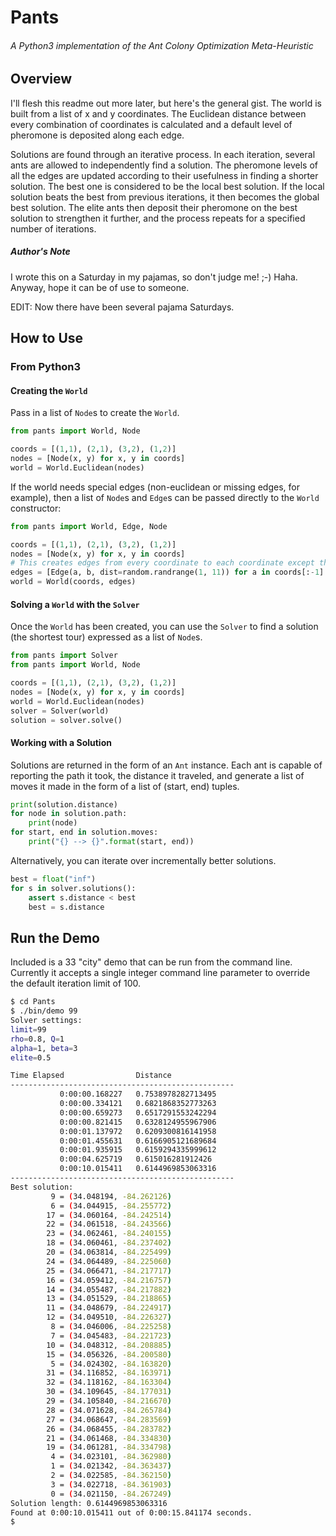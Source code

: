 Pants
=====
###### A Python3 implementation of the Ant Colony Optimization Meta-Heuristic

Overview
--------
I'll flesh this readme out more later, but here's the general gist.  The world is built from a list of x and y coordinates.  The Euclidean distance between every combination of coordinates is calculated and a default level of pheromone is deposited along each edge.  

Solutions are found through an iterative process.  In each iteration, several ants are allowed to independently find a solution.  The pheromone levels of all the edges are updated according to their usefulness in finding a shorter solution.  The best one is considered to be the local best solution.  If the local solution beats the best from previous iterations, it then becomes the global best solution.  The elite ants then deposit their pheromone on the best solution to strengthen it further, and the process repeats for a specified number of iterations.

##### Author's Note
I wrote this on a Saturday in my pajamas, so don't judge me! ;-) Haha.  Anyway, hope it can be of use to someone.

EDIT: Now there have been several pajama Saturdays.

How to Use
----------

### From Python3

#### Creating the `World`
Pass in a list of `Node`s to create the `World`.

```python
from pants import World, Node

coords = [(1,1), (2,1), (3,2), (1,2)]
nodes = [Node(x, y) for x, y in coords]
world = World.Euclidean(nodes)
```

If the world needs special edges (non-euclidean or missing edges, for example), then a list of `Node`s and `Edge`s can be passed directly to the `World` constructor:

```python
from pants import World, Edge, Node

coords = [(1,1), (2,1), (3,2), (1,2)]
nodes = [Node(x, y) for x, y in coords]
# This creates edges from every coordinate to each coordinate except the last one.
edges = [Edge(a, b, dist=random.randrange(1, 11)) for a in coords[:-1] for b in coords]
world = World(coords, edges)
```

#### Solving a `World` with the `Solver`
Once the `World` has been created, you can use the `Solver` to find a solution (the shortest tour) expressed as a list of `Node`s.

```python
from pants import Solver
from pants import World, Node

coords = [(1,1), (2,1), (3,2), (1,2)]
nodes = [Node(x, y) for x, y in coords]
world = World.Euclidean(nodes)
solver = Solver(world)
solution = solver.solve()
```

#### Working with a Solution

Solutions are returned in the form of an `Ant` instance.  Each ant is capable of reporting the path it took, the distance it traveled, and generate a list of moves it made in the form of a list of (start, end) tuples.

```python
print(solution.distance)
for node in solution.path:
	print(node)
for start, end in solution.moves:
	print("{} --> {}".format(start, end))
```

Alternatively, you can iterate over incrementally better solutions.

```python
best = float("inf")
for s in solver.solutions():
	assert s.distance < best
	best = s.distance
```

Run the Demo
------------
Included is a 33 "city" demo that can be run from the command line.  Currently it accepts a single integer command line parameter to override the default iteration limit of 100.

```bash
$ cd Pants
$ ./bin/demo 99
Solver settings:
limit=99
rho=0.8, Q=1
alpha=1, beta=3
elite=0.5

Time Elapsed             	Distance                 
--------------------------------------------------
           0:00:00.168227	0.7538978282713495       
           0:00:00.334121	0.6821868352773263       
           0:00:00.659273	0.6517291553242294       
           0:00:00.821415	0.6328124955967906       
           0:00:01.137972	0.6209300816141958       
           0:00:01.455631	0.6166905121689684       
           0:00:01.935915	0.6159294335999612       
           0:00:04.625719	0.615016281912426        
           0:00:10.015411	0.6144969853063316       
--------------------------------------------------
Best solution:
         9 = (34.048194, -84.262126)
         6 = (34.044915, -84.255772)
        17 = (34.060164, -84.242514)
        22 = (34.061518, -84.243566)
        23 = (34.062461, -84.240155)
        18 = (34.060461, -84.237402)
        20 = (34.063814, -84.225499)
        24 = (34.064489, -84.225060)
        25 = (34.066471, -84.217717)
        16 = (34.059412, -84.216757)
        14 = (34.055487, -84.217882)
        13 = (34.051529, -84.218865)
        11 = (34.048679, -84.224917)
        12 = (34.049510, -84.226327)
         8 = (34.046006, -84.225258)
         7 = (34.045483, -84.221723)
        10 = (34.048312, -84.208885)
        15 = (34.056326, -84.200580)
         5 = (34.024302, -84.163820)
        31 = (34.116852, -84.163971)
        32 = (34.118162, -84.163304)
        30 = (34.109645, -84.177031)
        29 = (34.105840, -84.216670)
        28 = (34.071628, -84.265784)
        27 = (34.068647, -84.283569)
        26 = (34.068455, -84.283782)
        21 = (34.061468, -84.334830)
        19 = (34.061281, -84.334798)
         4 = (34.023101, -84.362980)
         1 = (34.021342, -84.363437)
         2 = (34.022585, -84.362150)
         3 = (34.022718, -84.361903)
         0 = (34.021150, -84.267249)
Solution length: 0.6144969853063316
Found at 0:00:10.015411 out of 0:00:15.841174 seconds.
$
```
